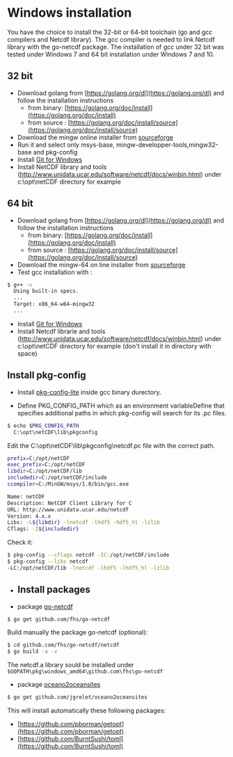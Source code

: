 # Windows installation

You have the choice to install the 32-bit or 64-bit toolchain (go and gcc compilers and Netcdf library). The gcc compiler is needed to link Netcdf library with the go-netcdf package. The installation of gcc under 32 bit was tested under Windows 7 and 64 bit installation under Windows 7 and 10.

## 32 bit

* Download golang from [https://golang.org/dl](https://golang.org/dl) and follow the installation instructions
  * from binary: [https://golang.org/doc/install](https://golang.org/doc/install)
  * from source : [https://golang.org/doc/install/source](https://golang.org/doc/install/source)
* Download the mingw online installer from [sourceforge](http://sourceforge.net/projects/mingw/files/latest/download?source=files)
* Run it and select only msys-base, mingw-developper-tools,mingw32-base and pkg-config
* Install [Git for Windows](https://git-scm.com/download/win)
* Install NetCDF library and tools (http://www.unidata.ucar.edu/software/netcdf/docs/winbin.html) under c:\opt\netCDF directory for example

## 64 bit

* Download golang from [https://golang.org/dl](https://golang.org/dl) and follow the installation instructions
  * from binary: [https://golang.org/doc/install](https://golang.org/doc/install)
  * from source : [https://golang.org/doc/install/source](https://golang.org/doc/install/source)
* Download the mingw-64 on line installer from [sourceforge](https://sourceforge.net/projects/mingw-w64/files/mingw-w64/)
* Test gcc installation with :

```bash
$ g++ -v
  Using built-in specs.
  ...
  Target: x86_64-w64-mingw32
  ...
```

* Install [Git for Windows](https://git-scm.com/download/win)
* Install Netcdf librarie and tools (http://www.unidata.ucar.edu/software/netcdf/docs/winbin.html) under c:\opt\netCDF directory for example (don't install it in directory with space)

## Install pkg-config

* Install [pkg-config-lite](https://sourceforge.net/projects/pkgconfiglite/) inside gcc binary durectory. 

* Define PKG_CONFIG_PATH which as an environment variableDefine that specifies additional paths in which pkg-config will search for its .pc files.

```bash
$ echo $PKG_CONFIG_PATH
  C:\opt\netCDF\lib\pkgconfig
```

Edit the C:\opt\netCDF\lib\pkgconfig\netcdf.pc file with the correct path.

```bash
prefix=C:/opt/netCDF
exec_prefix=C:/opt/netCDF
libdir=C:/opt/netCDF/lib
includedir=C:/opt/netCDF/include
ccompiler=C:/MinGW/msys/1.0/bin/gcc.exe

Name: netCDF
Description: NetCDF Client Library for C
URL: http://www.unidata.ucar.edu/netcdf
Version: 4.x.x
Libs: -L${libdir} -lnetcdf -lhdf5 -hdf5_hl -lzlib
Cflags: -I${includedir}
```

Check it:

```bash
$ pkg-config --cflags netcdf -IC:/opt/netCDF/include
$ pkg-config --libs netcdf
-LC:/opt/netCDF/lib -lnetcdf -lhdf5 -lhdf5_hl -lzlib
```
  
* ## Install packages

* package [go-netcdf](https://github.com/jgrelet/go-netcdf)

```bash
$ go get github.com/fhs/go-netcdf
```

Build manually the package go-netcdf (optional):

```bash
$ cd github.com/fhs/go-netcdf/netcdf
$ go build -a -v
```

The netcdf.a library sould be installed under       `$GOPATH\pkg\windows_amd64\github.com\fhs\go-netcdf`

* package [oceano2oceansites](https://github.com/jgrelet/oceano2oceansites)

```bash
$ go get github.com/jgrelet/oceano2oceansites
```

This will install automatically these following packages:

* [https://github.com/pborman/getopt](https://github.com/pborman/getopt)
* [https://github.com/BurntSushi/toml](https://github.com/BurntSushi/toml)